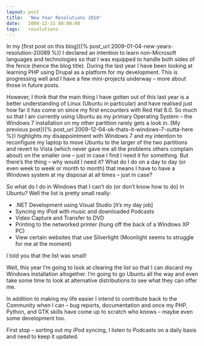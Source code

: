 ```yaml
---
layout: post
title:  'New Year Resolutions 2010'
date:   2009-12-31 00:00:00
tags:   resolutions
---
```

In my [first post on this blog]({% post_url 2009-01-04-new-years-resolution-20089 %}) I declared an intention to learn non-Microsoft languages and technologies so that I was equipped to handle both sides of the fence (hence the blog title). During the last year I have been looking at learning PHP using Drupal as a platform for my development. This is progressing well and I have a few mini-projects underway – more about those in future posts.

However, I think that the main thing I have gotten out of this last year is a better understanding of Linux (Ubuntu in particular) and have realised just how far it has come on since my first encounters with Red Hat 8.0. So much so that I am currently using Ubuntu as my primary Operating System – the Windows 7 installation on my other partition rarely gets a look in. [My previous post]({% post_url 2009-12-04-ok-thats-it-windows-7-outta-here %}) highlights my disappointment with Windows 7 and my intention to reconfigure my laptop to move Ubuntu to the larger of the two partitions and revert to Vista (which never gave me all the problems others complain about) on the smaller one – just in case I find I need it for something. But there’s the thing – why would I need it? What do I do on a day to day (or even week to week or month to month) that means I have to have a Windows system at my disposal at all times – just in case?

So what do I do in Windows that I can’t do (or don’t know how to do) in Ubuntu? Well the list is pretty small really:

- .NET Development using Visual Studio [it’s my day job]
- Syncing my iPod with music and downloaded Podcasts
- Video Capture and Transfer to DVD
- Printing to the networked printer (hung off the back of a Windows XP PC)
- View certain websites that use Silverlight (Moonlight seems to struggle for me at the moment)

I told you that the list was small!

Well, this year I’m going to look at clearing the list so that I can discard my Windows installation altogether. I’m going to go Ubuntu all the way and even take some time to look at alternative distributions to see what they can offer me.

In addition to making my life easier I intend to contribute back to the Community when I can – bug reports, documentation and once my PHP, Python, and GTK skills have come up to scratch who knows – maybe even some development too.

First stop – sorting out my iPod syncing, I listen to Podcasts on a daily basis and need to keep it updated.